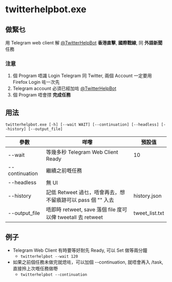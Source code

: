 # twitterhelpbot.exe

## 做緊乜
用 Telegram web client 解 [@TwitterHelpBot](https://t.me/TwitterHelpBot) **香港直擊**, **國際戰線**, 同 **外語新聞** 任務

### 注意
1. 個 Program 唔識 Login Telegram 同 Twitter, 兩個 Account 一定要用 Firefox Login 咗一次先
1. Telegram account 必須已經加咗 [@TwitterHelpBot](https://t.me/TwitterHelpBot)
1. 個 Program 唔會㩒 **完成任務**

## 用法
```
twitterhelpbot.exe [-h] [--wait WAIT] [--continuation] [--headless] [--history] [--output_file]
```
| 參數        | 咩嚟                               | 預設值 |
|-------------|-----------------------------------|--------|
| --wait | 等幾多秒 Telegram Web Client Ready | 10    |
| --continuation | 繼續之前嘅任務 | |
| --headless | 無 UI |     |
| --history | 記低 Retweet 過乜，唔會再去，想不留㾗跡可以 pass 個 "" 入去 | history.json |
| --output_file | 唔即時 retweet, save 落個 file 度可以俾 tweetall 去 retweet | tweet_list.txt |

>

## 例子
* Telegram Web Client 有時要等好耐先 Ready, 可以 Set 做等兩分鐘
    * `twitterhelpbot --wait 120`
* 如果之前個任務未做完就熄咗，可以加個 --continuation, 就唔會再入 /task, 直接拎上次嘅任務做嘢
    * `twitterhelpbot --continuation`
